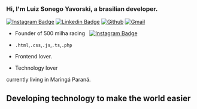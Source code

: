 ### Hi, I'm Luiz Sonego Yavorski, a brasilian developer.

[![Instagram Badge](https://img.shields.io/badge/-Instagram-AE44A0?style=flat-square&labelColor=AE44A0&logo=instagram&logoColor=white&link=https://www.instagram.com/luiz_sonego_yavorski/)](https://www.instagram.com/luiz_sonego_yavorski/)
[![Linkedin Badge](https://img.shields.io/badge/-LinkedIn-blue?style=flat-square&logo=Linkedin&logoColor=white&link=https://www.linkedin.com/in/luizsonegoyavorski/)](https://www.linkedin.com/in/luizsonegoyavorski)
[![Github](https://img.shields.io/badge/-Github-000?style=flat&logo=Github&logoColor=white)](https://github.com/luizsonego)
[![Gmail](https://img.shields.io/badge/-Gmail-c14438?style=flat&logo=Gmail&logoColor=white)](mailto:leesonego@gmail.com)

- Founder of 500 milha racing  &nbsp; [![Instagram Badge](https://img.shields.io/badge/-Instagram-AE44A0?style=flat-square&labelColor=AE44A0&logo=instagram&logoColor=white&link=https://www.instagram.com/luiz_sonego_yavorski/)](https://www.instagram.com/luiz_sonego_yavorski/)

- `.html`,`.css`,`.js`,`.ts`,`.php`

- Frontend lover.

- Technology lover

currently living in Maringá Paraná.


## Developing technology to make the world easier



